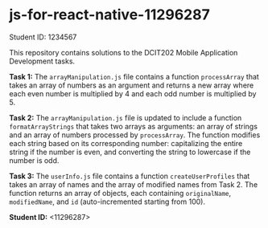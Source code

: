 # js-for-react-native-11296287

Student ID: 1234567


This repository contains solutions to the DCIT202 Mobile Application Development tasks.

**Task 1:**
The `arrayManipulation.js` file contains a function `processArray` that takes an array of numbers as an argument and returns a new array where each even number is multiplied by 4 and each odd number is multiplied by 5.

**Task 2:**
The `arrayManipulation.js` file is updated to include a function `formatArrayStrings` that takes two arrays as arguments: an array of strings and an array of numbers processed by `processArray`. The function modifies each string based on its corresponding number: capitalizing the entire string if the number is even, and converting the string to lowercase if the number is odd.

**Task 3:**
The `userInfo.js` file contains a function `createUserProfiles` that takes an array of names and the array of modified names from Task 2. The function returns an array of objects, each containing `originalName`, `modifiedName`, and `id` (auto-incremented starting from 100).

**Student ID:** <11296287>

